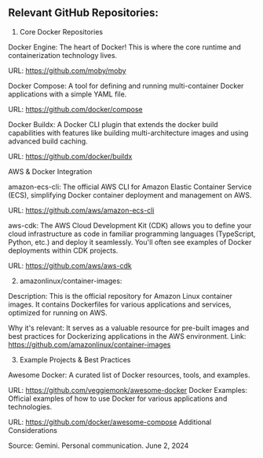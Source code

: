 ## Relevant GitHub Repositories:

1. Core Docker Repositories

Docker Engine: The heart of Docker! This is where the core runtime and containerization technology lives.

URL: https://github.com/moby/moby

Docker Compose: A tool for defining and running multi-container Docker applications with a simple YAML file.

URL: https://github.com/docker/compose

Docker Buildx: A Docker CLI plugin that extends the docker build capabilities with features like building multi-architecture images and using advanced build caching.

URL: https://github.com/docker/buildx

AWS & Docker Integration

amazon-ecs-cli: The official AWS CLI for Amazon Elastic Container Service (ECS), simplifying Docker container deployment and management on AWS.

URL: https://github.com/aws/amazon-ecs-cli

aws-cdk: The AWS Cloud Development Kit (CDK) allows you to define your cloud infrastructure as code in familiar programming languages (TypeScript, Python, etc.) and deploy it seamlessly. You'll often see examples of Docker deployments within CDK projects.

URL: https://github.com/aws/aws-cdk

2. amazonlinux/container-images:

Description: This is the official repository for Amazon Linux container images. It contains Dockerfiles for various applications and services, optimized for running on AWS.

Why it's relevant: It serves as a valuable resource for pre-built images and best practices for Dockerizing applications in the AWS environment.
Link: https://github.com/amazonlinux/container-images

3. Example Projects & Best Practices

Awesome Docker: A curated list of Docker resources, tools, and examples.

URL: https://github.com/veggiemonk/awesome-docker
Docker Examples: Official examples of how to use Docker for various applications and technologies.

URL: https://github.com/docker/awesome-compose
Additional Considerations

Source: Gemini. Personal communication. June 2, 2024